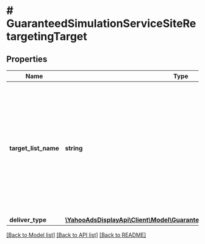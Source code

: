 # # GuaranteedSimulationServiceSiteRetargetingTarget

## Properties

Name | Type | Description | Notes
------------ | ------------- | ------------- | -------------
**target_list_name** | **string** | &lt;div lang&#x3D;\&quot;ja\&quot;&gt; ターゲットリスト名です。&lt;br&gt; このフィールドは、レスポンスの際に返却されますが、リクエストの際には無視されます。 &lt;/div&gt; &lt;div lang&#x3D;\&quot;en\&quot;&gt; Target list name.&lt;br&gt; Although this field will be returned in the response, it will be ignored on input. &lt;/div&gt; | [optional]
**deliver_type** | [**\YahooAdsDisplayApi\Client\Model\GuaranteedSimulationServiceDeliverType**](GuaranteedSimulationServiceDeliverType.md) |  | [optional]

[[Back to Model list]](../../README.md#models) [[Back to API list]](../../README.md#endpoints) [[Back to README]](../../README.md)
